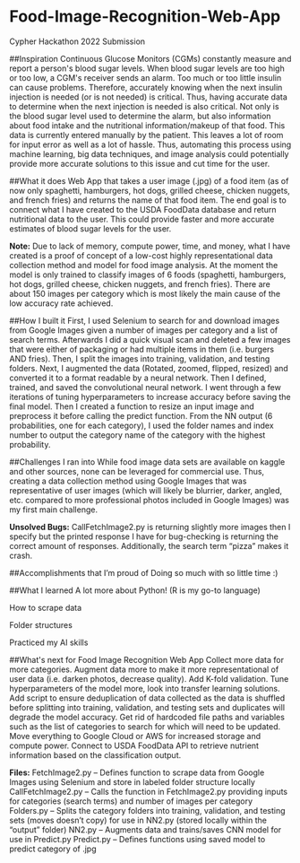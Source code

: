 # Food-Image-Recognition-Web-App
Cypher Hackathon 2022 Submission

##Inspiration
Continuous Glucose Monitors (CGMs) constantly measure and report a person's blood sugar levels. When blood sugar levels are too high or too low, a CGM's receiver sends an alarm. Too much or too little insulin can cause problems. Therefore, accurately knowing when the next insulin injection is needed (or is not needed) is critical. Thus, having accurate data to determine when the next injection is needed is also critical. Not only is the blood sugar level used to determine the alarm, but also information about food intake and the nutritional information/makeup of that food. This data is currently entered manually by the patient. This leaves a lot of room for input error as well as a lot of hassle. Thus, automating this process using machine learning, big data techniques, and image analysis could potentially provide more accurate solutions to this issue and cut time for the user.

##What it does
Web App that takes a user image (.jpg) of a food item (as of now only spaghetti, hamburgers, hot dogs, grilled cheese, chicken nuggets, and french fries) and returns the name of that food item. The end goal is to connect what I have created to the USDA FoodData database and return nutritional data to the user. This could provide faster and more accurate estimates of blood sugar levels for the user.

**Note:** Due to lack of memory, compute power, time, and money, what I have created is a proof of concept of a low-cost highly representational data collection method and model for food image analysis. At the moment the model is only trained to classify images of 6 foods (spaghetti, hamburgers, hot dogs, grilled cheese, chicken nuggets, and french fries). There are about 150 images per category which is most likely the main cause of the low accuracy rate achieved.

##How I built it
First, I used Selenium to search for and download images from Google Images given a number of images per category and a list of search terms.  Afterwards I did a quick visual scan and deleted a few images that were either of packaging or had multiple items in them (i.e. burgers AND fries). Then, I split the images into training, validation, and testing folders. Next, I augmented the data (Rotated, zoomed, flipped, resized) and converted it to a format readable by a neural network. Then I defined, trained, and saved the convolutional neural network. I went through a few iterations of tuning hyperparameters to increase accuracy before saving the final model. Then I created a function to resize an input image and preprocess it before calling the predict function. From the NN output (6 probabilities, one for each category), I used the folder names and index number to output the category name of the category with the highest probability.

##Challenges I ran into
While food image data sets are available on kaggle and other sources, none can be leveraged for commercial use. Thus, creating a data collection method using Google Images that was representative of user images (which will likely be blurrier, darker, angled, etc. compared to more professional photos included in Google Images) was my first main challenge. 

**Unsolved Bugs:** CallFetchImage2.py is returning slightly more images then I specify but the printed response I have for bug-checking is returning the correct amount of responses. Additionally, the search term “pizza” makes it crash.

##Accomplishments that I’m proud of
Doing so much with so little time :)

##What I learned
A lot more about Python! (R is my go-to language)

How to scrape data

Folder structures

Practiced my AI skills

##What's next for Food Image Recognition Web App
Collect more data for more categories. 
Augment data more to make it more representational of user data (i.e. darken photos, decrease quality). 
Add K-fold validation. 
Tune hyperparameters of the model more, look into transfer learning solutions. 
Add script to ensure deduplication of data collected as the data is shuffled before splitting into training, validation, and testing sets and duplicates will degrade the model accuracy. 
Get rid of hardcoded file paths and variables such as the list of categories to search for which will need to be updated. 
Move everything to Google Cloud or AWS for increased storage and compute power. 
Connect to USDA FoodData API to retrieve nutrient information based on the classification output.


**Files:**
FetchImage2.py – Defines function to scrape data from Google Images using Selenium and store in labeled folder structure locally
CallFetchImage2.py – Calls the function in FetchImage2.py providing inputs for categories (search terms) and number of images per category
Folders.py – Splits the category folders into training, validation, and testing sets (moves doesn’t copy) for use in NN2.py (stored locally within the “output” folder)
NN2.py – Augments data and trains/saves CNN model for use in Predict.py
Predict.py – Defines functions using saved model to predict category of .jpg
